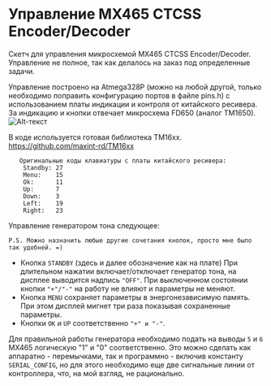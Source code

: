 # Управление MX465 CTCSS Encoder/Decoder

Скетч для управления микросхемой MX465 CTCSS Encoder/Decoder.
Управление не полное, так как делалось на заказ под определенные задачи.
 
Управление построено на Atmega328P (можно на любой другой, только необходимо
поправить конфигурацию портов в файле pins.h) с использованием платы индикации
и контроля от китайского ресивера. За индикацию и кнопки отвечает микросхема
FD650 (аналог TM1650).
![Alt-текст](https://github.com/ThinkerSan/CTCSS_control/blob/master/Doc/fd650.jpg "Плата управления")
  
В коде используется готовая библиотека TM16xx. https://github.com/maxint-rd/TM16xx 
```  
   Оригинальные коды клавиатуры с платы китайского ресивера:
    Standby: 27
    Menu:    15
    Ok:      11
    Up:      7
    Down:    3
    Left:    19
    Right:   23
```    
  Управление генератором тона следующее:
```
P.S. Можно назначить любые другие сочетания кнопок, просто мне было так удобней. =)
```
  * Кнопка `STANDBY` (здесь и далее обозначение как на плате)
  При длительном нажатии включает/отключает генератор тона,
  на дисплее выводится надпись `"OFF"`. При выключенном состоянии
  кнопки `"+"/"-"` на работу не влияют и параметры не меняют.
  * Кнопка `MENU` сохраняет параметры в энергонезависимую память.
  При этом дисплей мигнет три раза показывая сохраненные параметры.
  * Кнопки `OK` и `UP` соответственно `"+" и "-"`.  
  
   
  
  Для правильной работы генератора необходимо подать на выводы `5` и `6` MX465 логическую "1" и "0"
  соответственно. Это можно сделать как аппаратно - перемычками, так и программно - включив
  константу `SERIAL_CONFIG`, но для этого необходимо еще две сигнальные линии от контроллера,
  что, на мой взгляд, не рационально.
